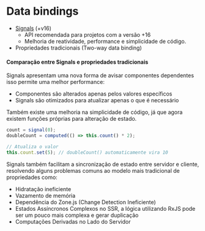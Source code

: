 # Data bindings

- [Signals](https://angular.dev/guide/signals) (+v16)
	- API recomendada para projetos com a versão +16
	- Melhoria de reatividade, performance e simplicidade de código.
- Propriedades tradicionais (Two-way data binding)

#### Comparação entre Signals e propriedades tradicionais

Signals apresentam uma nova forma de avisar componentes dependentes isso permite uma melhor performance:

- Componentes são alterados apenas pelos valores específicos
- Signals são otimizados para atualizar apenas o que é necessário

Também existe uma melhoria na simplicidade de código, já que agora existem funções próprias para alteração de estado.

```ts
count = signal(0);
doubleCount = computed(() => this.count() * 2);

// Atualiza o valor
this.count.set(5); // doubleCount() automaticamente vira 10
```

Signals também facilitam a sincronização de estado entre servidor e cliente, resolvendo alguns problemas comuns ao modelo mais tradicional de propriedades como:

- Hidratação ineficiente
- Vazamento de memória
- Dependência do Zone.js (Change Detection Ineficiente)
- Estados Assíncronos Complexos no SSR, a lógica utilizando RxJS pode ser um pouco mais complexa e gerar duplicação
- Computações Derivadas no Lado do Servidor